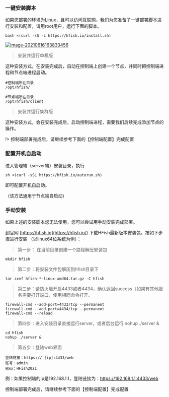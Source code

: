 ### 一键安装脚本

如果您部署的环境为Linux，且可以访问互联网。我们为您准备了一键部署脚本进行安装和配置，请用root用户，运行下面的脚本。

```
bash <(curl -sS -L https://hfish.io/install.sh)
```

[![image-20210616163833456](https://camo.githubusercontent.com/138f103b1cf034b7e493f298b453a43af20628a712f75c80a58d95a3a54b94ee/687474703a2f2f696d672e746872656174626f6f6b2e636e2f68666973682f32303231303631363136333833342e706e67)](https://camo.githubusercontent.com/138f103b1cf034b7e493f298b453a43af20628a712f75c80a58d95a3a54b94ee/687474703a2f2f696d672e746872656174626f6f6b2e636e2f68666973682f32303231303631363136333833342e706e67)

> 安装并运行单机版

这种安装方式，在安装完成后，自动在控制端上创建一个节点，并同时把控制端进程和节点端进程启动。

```
#控制端所在目录
/opt/hfish/

#节点端所在目录
/opt/hfish/client
```

> 安装并运行集群版

这种安装方式，会在安装完成后，启动控制端进程，需要我们后续完成添加节点的操作。

!> 控制端部署完成后，请继续参考下面的【控制端配置】完成配置



### 配置开机自启动

进入管理端（server端）安装目录，执行

```
sh <(curl -sSL https://hfish.io/autorun.sh)
```

即可配置开机自启动。

（该方法通用于节点端自启动）



### 手动安装

如果上述的安装脚本您无法使用，您可以尝试用手动安装完成部署。

到官网 [https://hfish.io](https://hfish.io/) 下载HFish最新版本安装包，按如下步骤进行安装 （以linux64位系统为例）：

> 第一步： 在当前目录创建一个路径解压安装包

```
mkdir hfish
```

> 第二步：将安装文件包解压到hfish目录下

```
tar zxvf hfish-*-linux-amd64.tar.gz -C hfish
```

> 第三步：请防火墙开启4433或者4434，确认返回success（如果有其他服务需要打开端口，使用相同命令打开。

```
firewall-cmd --add-port=4433/tcp --permanent
firewall-cmd --add-port=4434/tcp --permanent
firewall-cmd --reload
```

> 第四步：进入安装目录直接运行server，或者后台运行 nohup ./server &

```
cd hfish
nohup ./server &
```

> 第五步：登陆web界面

```
登陆链接：https:// [ip]:4433/web
账号：admin
密码：HFish2021
```

例：如果控制端的ip是192.168.1.1，登陆链接为：https://192.168.1.1:4433/web

控制端部署完成后，请继续参考下面的【控制端配置】完成配置

